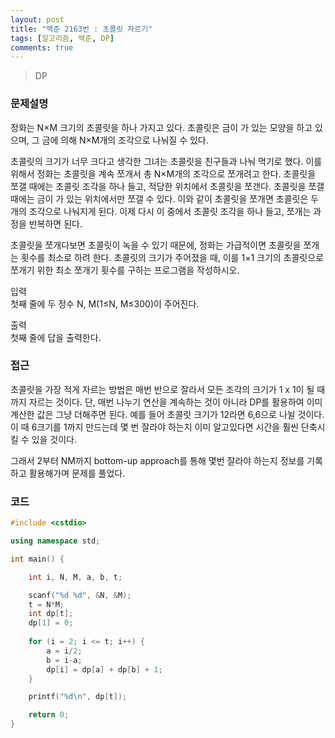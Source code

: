 ```yaml
---
layout: post
title: "백준 2163번 : 초콜릿 자르기"
tags: [알고리즘, 백준, DP]
comments: true
---
```


> DP  

### 문제설명  
정화는 N×M 크기의 초콜릿을 하나 가지고 있다. 초콜릿은 금이 가 있는 모양을 하고 있으며, 그 금에 의해 N×M개의 조각으로 나눠질 수 있다.  

초콜릿의 크기가 너무 크다고 생각한 그녀는 초콜릿을 친구들과 나눠 먹기로 했다. 이를 위해서 정화는 초콜릿을 계속 쪼개서 총 N×M개의 조각으로 쪼개려고 한다. 초콜릿을 쪼갤 때에는 초콜릿 조각을 하나 들고, 적당한 위치에서 초콜릿을 쪼갠다. 초콜릿을 쪼갤 때에는 금이 가 있는 위치에서만 쪼갤 수 있다. 이와 같이 초콜릿을 쪼개면 초콜릿은 두 개의 조각으로 나눠지게 된다. 이제 다시 이 중에서 초콜릿 조각을 하나 들고, 쪼개는 과정을 반복하면 된다.  

초콜릿을 쪼개다보면 초콜릿이 녹을 수 있기 때문에, 정화는 가급적이면 초콜릿을 쪼개는 횟수를 최소로 하려 한다. 초콜릿의 크기가 주어졌을 때, 이를 1×1 크기의 초콜릿으로 쪼개기 위한 최소 쪼개기 횟수를 구하는 프로그램을 작성하시오.  

입력  
첫째 줄에 두 정수 N, M(1≤N, M≤300)이 주어진다.  

출력  
첫째 줄에 답을 출력한다.  

### 접근  
초콜릿을 가장 적게 자르는 방법은 매번 반으로 잘라서 모든 조각의 크기가 1 x 1이 될 때 까지 자르는 것이다. 단, 매번 나누기 연산을 계속하는 것이 아니라 DP를 활용하여 이미 계산한 값은 그냥 더해주면 된다. 예를 들어 초콜릿 크기가 12라면 6,6으로 나뉠 것이다. 이 때 6크기를 1까지 만드는데 몇 번 잘라야 하는지 이미 알고있다면 시간을 훨씬 단축시킬 수 있을 것이다.  

그래서 2부터 NM까지 bottom-up approach를 통해 몇번 잘라야 하는지 정보를 기록하고 활용해가며 문제를 풀었다.  

### 코드  
~~~c++
#include <cstdio>

using namespace std;

int main() {

    int i, N, M, a, b, t;

    scanf("%d %d", &N, &M);
    t = N*M;
    int dp[t];
    dp[1] = 0;
    
    for (i = 2; i <= t; i++) {
        a = i/2;
        b = i-a;
        dp[i] = dp[a] + dp[b] + 1;
    }

    printf("%d\n", dp[t]);

    return 0;
}
~~~